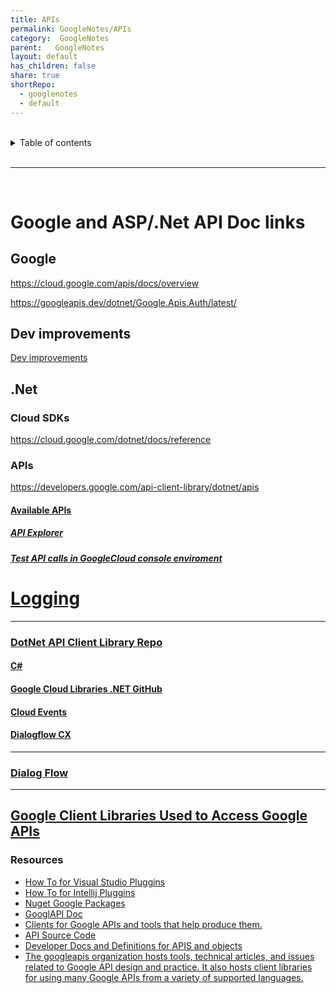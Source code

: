 ```yaml
---
title: APIs    
permalink: GoogleNotes/APIs    
category:  GoogleNotes    
parent:   GoogleNotes    
layout: default    
has_children: false    
share: true    
shortRepo:    
  - googlenotes    
  - default              
---
```

    
    
<br/>              
    
<details markdown="block">                    
<summary>                    
Table of contents                    
</summary>                    
{: .text-delta }                    
1. TOC                    
{:toc}                    
</details>                    
    
<br/>                    
    
***                    
    
<br/>    
    
# Google and ASP/.Net API Doc links    
    
## Google    
    
https://cloud.google.com/apis/docs/overview    
    
https://googleapis.dev/dotnet/Google.Apis.Auth/latest/    
    
## Dev improvements    
    
[Dev improvements](https://google.aip.dev/client-libraries)    
    
## .Net    
    
### Cloud SDKs    
    
https://cloud.google.com/dotnet/docs/reference    
    
### APIs    
    
https://developers.google.com/api-client-library/dotnet/apis    
    
#### [Available APIs](https://cloud.google.com/apis/docs/cloud-client-libraries)    
    
##### [API Explorer](https://developers.google.com/apis-explorer)    
    
##### [Test API calls in GoogleCloud console enviroment](https://cloud.google.com/logging/docs/api)    
    
# [Logging](https://cloud.google.com/logging/docs/reference/api-overview)    
    
***    
    
### [DotNet API Client Library Repo](https://github.com/googleapis/google-api-dotnet-client)    
    
#### [C#](https://cloud.google.com/dotnet/docs/reference)    
    
#### [Google Cloud Libraries .NET GitHub ](https://github.com/googleapis/google-cloud-dotnet)    
    
#### [Cloud Events](https://github.com/googleapis/google-cloudevents-dotnet)    
    
#### [Dialogflow CX](https://cloud.google.com/dotnet/docs/reference/Google.Cloud.Dialogflow.Cx.V3/latest)    
    
***    
    
### [Dialog Flow](https://developers.google.com/api-client-library/dotnet/apis/dialogflow/v3)    
    
***    
    
## [Google Client Libraries Used to Access Google APIs](https://developers.google.com/api-client-library)    
    
### Resources    
    
- [How To for Visual Studio Pluggins](https://cloud.google.com/tools/visual-studio/docs/how-to)    
- [How To for Intellij Pluggins](https://cloud.google.com/code/docs/intellij)    
- [Nuget Google Packages](https://www.nuget.org/profiles/google-apis-packages)    
- [GooglAPI Doc](https://cloud.google.com/apis/docs/overview)    
- [Clients for Google APIs and tools that help produce them.](https://github.com/googleapis)    
- [API Source Code](https://github.com/googleapis/googleapis#google-apis)    
- [Developer Docs and Definitions for APIS and objects](https://googleapis.dev/dotnet/Google.Apis.Auth/latest/api/Google.Apis.Auth.OAuth2.ServiceAccountCredential.html)    
- [The googleapis organization hosts tools, technical articles, and issues related to Google API design and practice. It also hosts client libraries for using many Google APIs from a variety of supported languages.](https://github.com/googleapis/googleapis.github.io/)